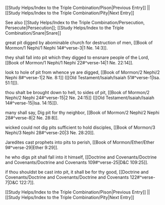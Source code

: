 [[Study Helps/Index to the Triple Combination/Pison|Previous Entry]]  ||  [[Study Helps/Index to the Triple Combination/Pity|Next Entry]]

 See also [[Study Helps/Index to the Triple Combination/Persecution, Persecute|Persecution]]; [[Study Helps/Index to the Triple Combination/Snare|Snare]]

 great pit digged by abominable church for destruction of men, [[Book of Mormon/1 Nephi/1 Nephi 14#^verse-3|1 Ne. 14:3]].

 they shall fall into pit which they digged to ensnare people of the Lord, [[Book of Mormon/1 Nephi/1 Nephi 22#^verse-14|1 Ne. 22:14]].

 look to hole of pit from whence ye are digged, [[Book of Mormon/2 Nephi/2 Nephi 8#^verse-1|2 Ne. 8:1]] ([[Old Testament/Isaiah/Isaiah 51#^verse-1|Isa. 51:1]]).

 thou shalt be brought down to hell, to sides of pit, [[Book of Mormon/2 Nephi/2 Nephi 24#^verse-15|2 Ne. 24:15]] ([[Old Testament/Isaiah/Isaiah 14#^verse-15|Isa. 14:15]]).

 many shall say, Dig pit for thy neighbor, [[Book of Mormon/2 Nephi/2 Nephi 28#^verse-8|2 Ne. 28:8]].

 wicked could not dig pits sufficient to hold disciples, [[Book of Mormon/3 Nephi/3 Nephi 28#^verse-20|3 Ne. 28:20]].

 Jaredites cast prophets into pits to perish, [[Book of Mormon/Ether/Ether 9#^verse-29|Ether 9:29]].

 he who digs pit shall fall into it himself, [[Doctrine and Covenants/Doctrine and Covenants/Doctrine and Covenants 109#^verse-25|D&C 109:25]].

 if thou shouldst be cast into pit, it shall be for thy good, [[Doctrine and Covenants/Doctrine and Covenants/Doctrine and Covenants 122#^verse-7|D&C 122:7]].

[[Study Helps/Index to the Triple Combination/Pison|Previous Entry]]  ||  [[Study Helps/Index to the Triple Combination/Pity|Next Entry]]